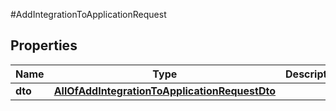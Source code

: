 #AddIntegrationToApplicationRequest

## Properties
Name | Type | Description | Notes
------------ | ------------- | ------------- | -------------
**dto** | [**AllOfAddIntegrationToApplicationRequestDto**](AllOfAddIntegrationToApplicationRequestDto.md) |  | [optional] 

